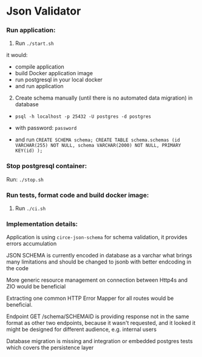 # Json Validator

### Run application:

1. Run `./start.sh`

it would:
* compile application
* build Docker application image
* run postgresql in your local docker
* and run application

2. Create schema manually (until there is no automated data migration) in database

* `psql -h localhost -p 25432 -U postgres -d postgres`

* with password: `password`

* and run `CREATE SCHEMA schema; CREATE TABLE schema.schemas (id VARCHAR(255) NOT NULL, schema VARCHAR(2000) NOT NULL, PRIMARY KEY(id) );`

### Stop postgresql container:

Run: `./stop.sh`

### Run tests, format code and build docker image:

1. Run `./ci.sh`

### Implementation details:
Application is using `circe-json-schema` for schema validation, it provides errors accumulation

JSON SCHEMA is currently encoded in database as a varchar what brings many limitations and should be changed to jsonb with better endcoding in the code

More generic resource management on connection between Http4s and ZIO would be beneficial

Extracting one common HTTP Error Mapper for all routes would be beneficial.

Endpoint GET /schema/SCHEMAID is providing response not in the same format as other two endpoints, because it wasn't requested, and it looked it might be designed for different audience, e.g. internal users

Database migration is missing and integration or embedded postgres tests which covers the persistence layer